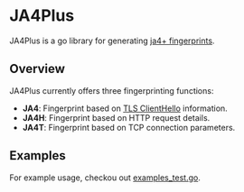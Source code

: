 # JA4Plus

JA4Plus is a go library for generating [ja4+ fingerprints](https://github.com/FoxIO-LLC/ja4).

## Overview

JA4Plus currently offers three fingerprinting functions:
- **JA4**: Fingerprint based on [TLS ClientHello](https://pkg.go.dev/crypto/tls#ClientHelloInfo) information.
- **JA4H**: Fingerprint based on HTTP request details.
- **JA4T**: Fingerprint based on TCP connection parameters.

## Examples

For example usage, checkou out [examples_test.go](./examples_test.go).